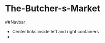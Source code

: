 The-Butcher-s-Market
====================
##Navbar
* Center links inside left and right containers
* 

